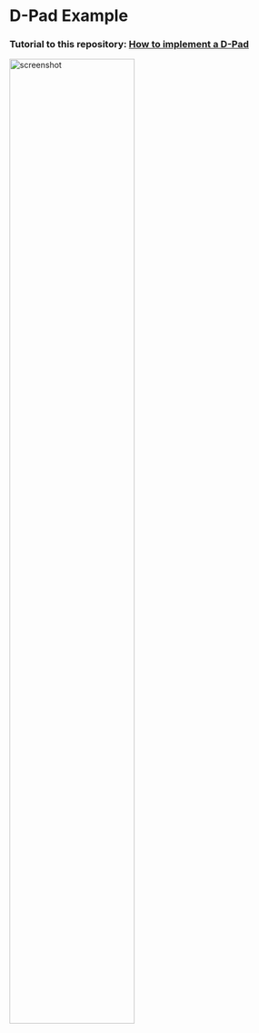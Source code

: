 # D-Pad Example

### Tutorial to this repository: [How to implement a D-Pad](https://medium.com/@martinlasek/tutorial-how-to-implement-a-d-pad-7e8b6047badf)

<img width="66%" src="implement-a-dpad.gif" alt="screenshot">
